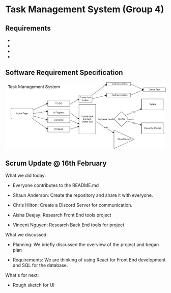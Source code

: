 # Task Management System (Group 4)

## Requirements
-
-
-
-

## Software Requirement Specification
![SRS](TaskManagementSystemImage.png)

## Scrum Update @ 16th February

What we did today:

* Everyone contributes to the README.md

* Shaun Anderson: Create the repository and share it with everyone.

* Chris Hilton: Create a Discord Server for communication.

* Aisha Deejay: Research Front End tools project

* Vincent Nguyen: Research Back End tools for project

What we discussed:
* Planning: We briefly discussed the overview of the project and began plan

* Requirements:
 We are thinking of using React for Front End development and SQL for the database.
 

What's for next:

* Rough sketch for UI